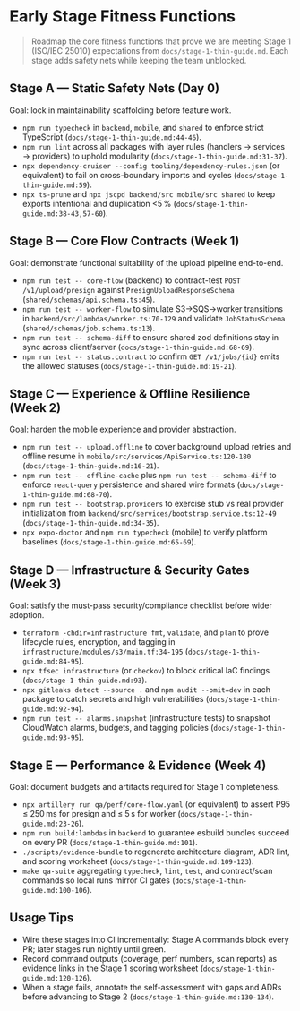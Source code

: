 # Early Stage Fitness Functions

> Roadmap the core fitness functions that prove we are meeting Stage 1 (ISO/IEC 25010) expectations from `docs/stage-1-thin-guide.md`. Each stage adds safety nets while keeping the team unblocked.

## Stage A — Static Safety Nets (Day 0)
Goal: lock in maintainability scaffolding before feature work.
- `npm run typecheck` in `backend`, `mobile`, and `shared` to enforce strict TypeScript (`docs/stage-1-thin-guide.md:44-46`).
- `npm run lint` across all packages with layer rules (handlers → services → providers) to uphold modularity (`docs/stage-1-thin-guide.md:31-37`).
- `npx dependency-cruiser --config tooling/dependency-rules.json` (or equivalent) to fail on cross-boundary imports and cycles (`docs/stage-1-thin-guide.md:59`).
- `npx ts-prune` and `npx jscpd backend/src mobile/src shared` to keep exports intentional and duplication <5 % (`docs/stage-1-thin-guide.md:38-43,57-60`).

## Stage B — Core Flow Contracts (Week 1)
Goal: demonstrate functional suitability of the upload pipeline end-to-end.
- `npm run test -- core-flow` (backend) to contract-test `POST /v1/upload/presign` against `PresignUploadResponseSchema` (`shared/schemas/api.schema.ts:45`).
- `npm run test -- worker-flow` to simulate S3→SQS→worker transitions in `backend/src/lambdas/worker.ts:70-129` and validate `JobStatusSchema` (`shared/schemas/job.schema.ts:13`).
- `npm run test -- schema-diff` to ensure shared zod definitions stay in sync across client/server (`docs/stage-1-thin-guide.md:68-69`).
- `npm run test -- status.contract` to confirm `GET /v1/jobs/{id}` emits the allowed statuses (`docs/stage-1-thin-guide.md:19-21`).

## Stage C — Experience & Offline Resilience (Week 2)
Goal: harden the mobile experience and provider abstraction.
- `npm run test -- upload.offline` to cover background upload retries and offline resume in `mobile/src/services/ApiService.ts:120-180` (`docs/stage-1-thin-guide.md:16-21`).
- `npm run test -- offline-cache` plus `npm run test -- schema-diff` to enforce `react-query` persistence and shared wire formats (`docs/stage-1-thin-guide.md:68-70`).
- `npm run test -- bootstrap.providers` to exercise stub vs real provider initialization from `backend/src/services/bootstrap.service.ts:12-49` (`docs/stage-1-thin-guide.md:34-35`).
- `npx expo-doctor` and `npm run typecheck` (mobile) to verify platform baselines (`docs/stage-1-thin-guide.md:65-69`).

## Stage D — Infrastructure & Security Gates (Week 3)
Goal: satisfy the must-pass security/compliance checklist before wider adoption.
- `terraform -chdir=infrastructure fmt`, `validate`, and `plan` to prove lifecycle rules, encryption, and tagging in `infrastructure/modules/s3/main.tf:34-195` (`docs/stage-1-thin-guide.md:84-95`).
- `npx tfsec infrastructure` (or `checkov`) to block critical IaC findings (`docs/stage-1-thin-guide.md:93`).
- `npx gitleaks detect --source .` and `npm audit --omit=dev` in each package to catch secrets and high vulnerabilities (`docs/stage-1-thin-guide.md:92-94`).
- `npm run test -- alarms.snapshot` (infrastructure tests) to snapshot CloudWatch alarms, budgets, and tagging policies (`docs/stage-1-thin-guide.md:93-95`).

## Stage E — Performance & Evidence (Week 4)
Goal: document budgets and artifacts required for Stage 1 completeness.
- `npx artillery run qa/perf/core-flow.yaml` (or equivalent) to assert P95 ≤ 250 ms for presign and ≤ 5 s for worker (`docs/stage-1-thin-guide.md:23-26`).
- `npm run build:lambdas` in `backend` to guarantee esbuild bundles succeed on every PR (`docs/stage-1-thin-guide.md:101`).
- `./scripts/evidence-bundle` to regenerate architecture diagram, ADR lint, and scoring worksheet (`docs/stage-1-thin-guide.md:109-123`).
- `make qa-suite` aggregating `typecheck`, `lint`, `test`, and contract/scan commands so local runs mirror CI gates (`docs/stage-1-thin-guide.md:100-106`).

## Usage Tips
- Wire these stages into CI incrementally: Stage A commands block every PR; later stages run nightly until green.
- Record command outputs (coverage, perf numbers, scan reports) as evidence links in the Stage 1 scoring worksheet (`docs/stage-1-thin-guide.md:120-126`).
- When a stage fails, annotate the self-assessment with gaps and ADRs before advancing to Stage 2 (`docs/stage-1-thin-guide.md:130-134`).

